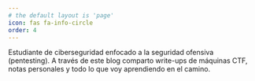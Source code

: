 ```yaml
---
# the default layout is 'page'
icon: fas fa-info-circle
order: 4
---
```


Estudiante de ciberseguridad enfocado a la seguridad ofensiva (pentesting). A través de este blog comparto write-ups de máquinas CTF, notas personales y todo lo que voy aprendiendo en el camino.
